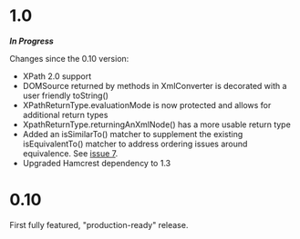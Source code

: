 # 1.0 #

_**In Progress**_

Changes since the 0.10 version:

  * XPath 2.0 support
  * DOMSource returned by methods in XmlConverter is decorated with a user friendly toString()
  * XPathReturnType.evaluationMode is now protected and allows for additional return types
  * XpathReturnType.returningAnXmlNode() has a more usable return type
  * Added an isSimilarTo() matcher to supplement the existing isEquivalentTo() matcher to address ordering issues around equivalence.  See [issue 7](http://code.google.com/p/xml-matchers/issues/detail?id=7).
  * Upgraded Hamcrest dependency to 1.3

# 0.10 #

First fully featured, "production-ready" release.